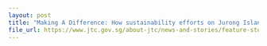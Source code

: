 ```yaml
---
layout: post
title: "Making A Difference: How sustainability efforts on Jurong Island get major push"
file_url: https://www.jtc.gov.sg/about-jtc/news-and-stories/feature-stories/how-sustainability-efforts-on-jurong-island-get-major-push
---
```

